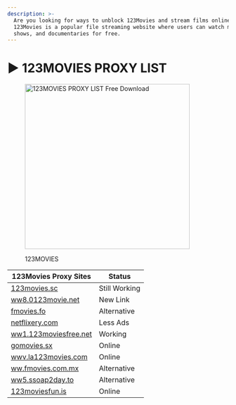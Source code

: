 ```yaml
---
description: >-
  Are you looking for ways to unblock 123Movies and stream films online?
  123Movies is a popular file streaming website where users can watch movies, TV
  shows, and documentaries for free.
---
```


# ▶ 123MOVIES PROXY LIST

<figure><img src="https://cdn.thelivemirror.com/wp-content/uploads/2019/12/123Movies.jpg" alt="123MOVIES PROXY LIST Free Download" width="375"><figcaption><p>123MOVIES</p></figcaption></figure>

| 123Movies Proxy Sites                                    | Status        |
| -------------------------------------------------------- | ------------- |
| [123movies.sc](https://123movies.sc/)                    | Still Working |
| [ww8.0123movie.net](https://ww8.0123movie.net/)          | New Link      |
| [fmovies.fo](https://www.fmovies.fo/)                    | Alternative   |
| [netflixery.com](https://netflixery.com/)                | Less Ads      |
| [ww1.123moviesfree.net](https://ww1.123moviesfree.net/)  | Working       |
| [gomovies.sx](https://gomovies.sx/)                      | Online        |
| [wwv.la123movies.com](https://wwv.la123movies.com/home/) | Online        |
| [ww.fmovies.com.mx](https://ww.fmovies.com.mx/)          | Alternative   |
| [ww5.ssoap2day.to](https://ww5.ssoap2day.to/home)        | Alternative   |
| [123moviesfun.is](https://123moviesfun.is/)              | Online        |
